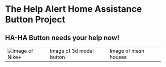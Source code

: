 # The Help Alert Home Assistance Button Project

## HA-HA Button needs your help now!

| | | |
|--|--|--|
|![Image of Nike+](https://spectrum.ieee.org/image/MjgwMTI1MQ.jpeg)|Image of 3d model button|Image of mesh houses|
